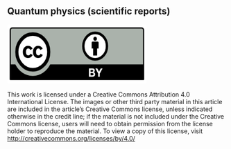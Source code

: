 <h2> Quantum physics (scientific reports) </h2>

<img src="https://github.com/manjunath5496/Animation-AI-Papers/blob/main/cc.png" alt="Girl in a jacket">

<p>This work is licensed under a Creative Commons Attribution 4.0 International License. The images or other third party material in this article are included in the article&rsquo;s Creative Commons license, unless indicated otherwise in the credit line; if the material is not included under the Creative Commons license, users will need to obtain permission from the license holder to reproduce the material. To view a copy of this license, visit <a href="http://creativecommons.org/licenses/by/4.0/">http://creativecommons.org/licenses/by/4.0/</a></p>
<p>&nbsp;</p>
